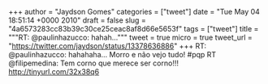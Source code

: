 
+++
author = "Jaydson Gomes"
categories = ["tweet"]
date = "Tue May 04 18:51:14 +0000 2010"
draft = false
slug = "4a6573283cc83b39c30ce25ceac8af8d66e5653f"
tags = ["tweet"]
title = """RT: @paulinhazucco: hahah..."""
tweet = true
micro = true
tweet_url = "https://twitter.com/jaydson/status/13378636886"
+++
RT: @paulinhazucco: hahahaha... Morro e não vejo tudo! #pqp RT @filipemedina: Tem corno que merece ser corno!!! http://tinyurl.com/32x38q6
